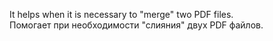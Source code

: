 It helps when it is necessary to "merge" two PDF files.  
Помогает при необходимости "слияния" двух PDF файлов.


